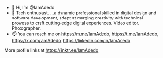 - 👋 Hi, I’m @IamAdedo
- 👱 Tech enthusiast. ...a dynamic professional skilled in digital design and software development, adept at merging creativity with technical prowess to craft cutting-edge digital experiences. Video editor. Photographer.
- 📫 You can reach me on https://m.me/IamAdedo,
https://t.me/IamAdedo,
https://x.com/IamAdedo,
https://linkedin.com/in/IamAdedo

More profile links at https://linktr.ee/IamAdedo

<!---
IamAdedo/IamAdedo is a ✨ special ✨ repository because its `README.md` (this file) appears on your GitHub profile.
You can click the Preview link to take a look at your changes.
--->
